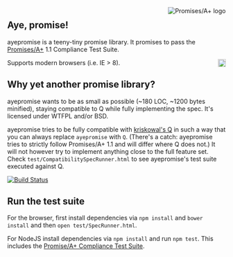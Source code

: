 <a href="http://promises-aplus.github.com/promises-spec">
    <img src="http://promises-aplus.github.com/promises-spec/assets/logo-small.png"
         align="right" alt="Promises/A+ logo" />
</a>

Aye, promise!
-------------

ayepromise is a teeny-tiny promise library. It promises to pass the [Promises/A+](http://promises-aplus.github.io/promises-spec/) 1.1 Compliance Test Suite.

<a href="http://badge.fury.io/js/ayepromise"><img src="https://badge.fury.io/js/ayepromise.svg" alt="NPM version" height="18" align="right"></a>

Supports modern browsers (i.e. IE > 8).

Why yet another promise library?
--------------------------------

ayepromise wants to be as small as possible (~180 LOC, ~1200 bytes minified), staying compatible to Q while fully implementing the spec. It's licensed under WTFPL and/or BSD.

ayepromise tries to be fully compatible with [kriskowal's Q](https://github.com/kriskowal/q) in such a way that you can always replace ```ayepromise``` with ```Q```. (There's a catch: ayepromise tries to strictly follow Promises/A+ 1.1 and will differ where Q does not.) It will not however try to implement anything close to the full feature set. Check ```test/CompatibilitySpecRunner.html``` to see ayepromise's test suite executed against Q.

[![Build Status](https://travis-ci.org/cburgmer/ayepromise.svg?branch=master)](https://travis-ci.org/cburgmer/ayepromise)

Run the test suite
------------------

For the browser, first install dependencies via ```npm install``` and ```bower install``` and then ```open test/SpecRunner.html```.

For NodeJS install dependencies via ```npm install``` and run ```npm test```. This includes the [Promise/A+ Compliance Test Suite](https://github.com/promises-aplus/promises-tests).
